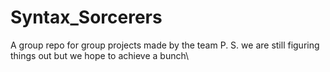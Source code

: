 # Syntax_Sorcerers
A group repo for group projects made by the team P. S. we are still figuring things out but we hope to achieve a bunch\
